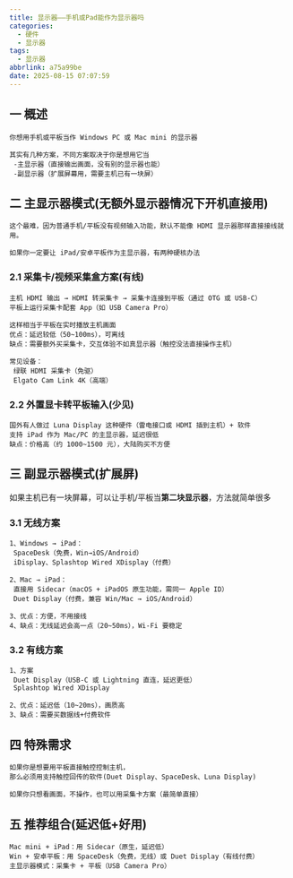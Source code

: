 ```yaml
---
title: 显示器——手机或Pad能作为显示器吗
categories:
  - 硬件
  - 显示器
tags:
  - 显示器
abbrlink: a75a99be
date: 2025-08-15 07:07:59
---
```

## 一  概述

```
你想用手机或平板当作 Windows PC 或 Mac mini 的显示器

其实有几种方案，不同方案取决于你是想用它当
 -主显示器（直接输出画面，没有别的显示器也能）
 -副显示器（扩展屏幕用，需要主机已有一块屏）
```

<!--more-->

## 二 主显示器模式(无额外显示器情况下开机直接用)

```
这个最难，因为普通手机/平板没有视频输入功能，默认不能像 HDMI 显示器那样直接接线就用。

如果你一定要让 iPad/安卓平板作为主显示器，有两种硬核办法
```

### 2.1 采集卡/视频采集盒方案(有线)

```
主机 HDMI 输出 → HDMI 转采集卡 → 采集卡连接到平板（通过 OTG 或 USB-C）
平板上运行采集卡配套 App（如 USB Camera Pro）

这样相当于平板在实时播放主机画面
优点：延迟较低（50~100ms），可离线
缺点：需要额外买采集卡，交互体验不如真显示器（触控没法直接操作主机）

常见设备：
 绿联 HDMI 采集卡（免驱）
 Elgato Cam Link 4K（高端）
```

### 2.2 外置显卡转平板输入(少见)

```
国外有人做过 Luna Display 这种硬件（雷电接口或 HDMI 插到主机）+ 软件
支持 iPad 作为 Mac/PC 的主显示器，延迟很低
缺点：价格高（约 1000~1500 元），大陆购买不方便
```

## 三 副显示器模式(扩展屏)

如果主机已有一块屏幕，可以让手机/平板当**第二块显示器**，方法就简单很多

### 3.1 无线方案

```
1、Windows → iPad：
 SpaceDesk（免费，Win→iOS/Android）
 iDisplay、Splashtop Wired XDisplay（付费）

2、Mac → iPad：
 直接用 Sidecar（macOS + iPadOS 原生功能，需同一 Apple ID）
 Duet Display（付费，兼容 Win/Mac → iOS/Android）

3、优点：方便，不用接线
4、缺点：无线延迟会高一点（20~50ms），Wi-Fi 要稳定
```

### 3.2 有线方案

```
1、方案
 Duet Display（USB-C 或 Lightning 直连，延迟更低）
 Splashtop Wired XDisplay

2、优点：延迟低（10~20ms），画质高
3、缺点：需要买数据线+付费软件
```

## 四 特殊需求

```
如果你是想要用平板直接触控控制主机，
那么必须用支持触控回传的软件(Duet Display、SpaceDesk、Luna Display)

如果你只想看画面，不操作，也可以用采集卡方案（最简单直接）
```

## 五 推荐组合(延迟低+好用)

```
Mac mini + iPad：用 Sidecar（原生，延迟低）
Win + 安卓平板：用 SpaceDesk（免费，无线）或 Duet Display（有线付费）
主显示器模式：采集卡 + 平板（USB Camera Pro）
```

